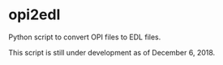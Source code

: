 # opi2edl
Python script to convert OPI files to EDL files.

This script is still under development as of December 6, 2018.
